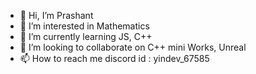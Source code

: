 - 👋 Hi, I’m Prashant
- 👀 I’m interested in Mathematics
- 🌱 I’m currently learning JS, C++
- 💞️ I’m looking to collaborate on C++ mini Works, Unreal
- 📫 How to reach me discord id : yindev_67585

<!---
yinstardev/yinstardev is a ✨ special ✨ repository because its `README.md` (this file) appears on your GitHub profile.
You can click the Preview link to take a look at your changes.
--->
